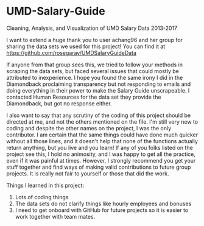 # UMD-Salary-Guide
Cleaning, Analysis, and Visualization of UMD Salary Data 2013-2017


I want to extend a huge thank you to user achang96 and her group for sharing the data sets we used for this project!
You can find it at https://github.com/rosegaray/UMDSalaryGuideData 

If anyone from that group sees this, we tried to follow your methods in scraping the data sets, but faced several issues
that could mostly be attributed to inexperience. I hope you found the same irony I did in the Diamondback proclaiming transparency
but not responding to emails and doing everything in their power to make the Salary Guide unscrapeable. I contacted
Human Resources for the data set they provide the Diamondback, but got no response either.

I also want to say that any scrutiny of the coding of this project should be directed at me, and not the others
mentioned on the file. I'm still very new to coding and despite the other names on the project, I was the only contributor.
I am certain that the same things could have done much quicker without all those lines, 
and it doesn't help that none of the functions actually return anything, but you live and you learn!
If any of you folks listed on the project see this, I hold no animosity, and I was happy to get all the practice, even 
if it was painful at times. However, I strongly recommend you get your stuff together and find ways of making valid
contributions to future group projects. It is really not fair to yourself or those that did the work.

Things I learned in this project:
1) Lots of coding things
2) The data sets do not clarify things like hourly employees and bonuses
3) I need to get onboard with GitHub for future projects so it is easier to work together with team mates.
